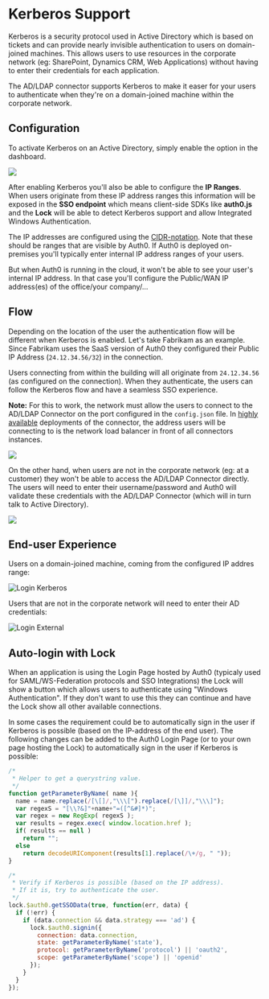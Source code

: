 # Kerberos Support

Kerberos is a security protocol used in Active Directory which is based on tickets and can provide nearly invisible authentication to users on domain-joined machines. This allows users to use resources in the corporate network (eg: SharePoint, Dynamics CRM, Web Applications) without having to enter their credentials for each application.

The AD/LDAP connector supports Kerberos to make it easer for your users to authenticate when they're on a domain-joined machine within the corporate network.

## Configuration 

To activate Kerberos on an Active Directory, simply enable the option in the dashboard.

![](/media/articles/connector/kerberos/connector-kerberos-configuration.png)

After enabling Kerberos you'll also be able to configure the **IP Ranges**. When users originate from these IP address ranges this information will be exposed in the **SSO endpoint** which means client-side SDKs like **auth0.js** and the **Lock** will be able to detect Kerberos support and allow Integrated Windows Authentication.

The IP addresses are configured using the [CIDR-notation](http://en.wikipedia.org/wiki/Classless_Inter-Domain_Routing). Note that these should be ranges that are visible by Auth0. If Auth0 is deployed on-premises you'll typically enter internal IP address ranges of your users. 

But when Auth0 is running in the cloud, it won't be able to see your user's internal IP address. In that case you'll configure the Public/WAN IP address(es) of the office/your company/...

## Flow

Depending on the location of the user the authentication flow will be different when Kerberos is enabled. Let's take Fabrikam as an example. Since Fabrikam uses the SaaS version of Auth0 they configured their Public IP Address (`24.12.34.56/32`) in the connection.

Users connecting from within the building will all originate from `24.12.34.56` (as configured on the connection). When they authenticate, the users can follow the Kerberos flow and have a seamless SSO experience.

**Note:** For this to work, the network must allow the users to connect to the AD/LDAP Connector on the port configured in the `config.json` file. In [highly available](/connector/high-availability) deployments of the connector, the address users will be connecting to is the network load balancer in front of all connectors instances.

![](/media/articles/connector/kerberos/connector-kerberos-flow.png)

On the other hand, when users are not in the corporate network (eg: at a customer) they won't be able to access the AD/LDAP Connector directly. The users will need to enter their username/password and Auth0 will validate these credentials with the AD/LDAP Connector (which will in turn talk to Active Directory).

![](/media/articles/connector/kerberos/connector-credentials-flow.png)

## End-user Experience

Users on a domain-joined machine, coming from the configured IP addres range:

![Login Kerberos](/media/articles/connector/kerberos/office-365-idp-login-kerberos.gif)

Users that are not in the corporate network will need to enter their AD credentials:

![Login External](/media/articles/connector/kerberos/office-365-idp-login-external.gif)

## Auto-login with Lock

When an application is using the Login Page hosted by Auth0 (typicaly used for SAML/WS-Federation protocols and SSO Integrations) the Lock will show a button which allows users to authenticate using "Windows Authentication". If they don't want to use this they can continue and have the Lock show all other available connections.

In some cases the requirement could be to automatically sign in the user if Kerberos is possible (based on the IP-address of the end user). The following changes can be added to the Auth0 Login Page (or to your own page hosting the Lock) to automatically sign in the user if Kerberos is possible:

```js
/*
 * Helper to get a querystring value.
 */
function getParameterByName( name ){
  name = name.replace(/[\[]/,"\\\[").replace(/[\]]/,"\\\]");
  var regexS = "[\\?&]"+name+"=([^&#]*)";
  var regex = new RegExp( regexS );
  var results = regex.exec( window.location.href );
  if( results == null )
    return "";
  else
    return decodeURIComponent(results[1].replace(/\+/g, " "));
}

/*
 * Verify if Kerberos is possible (based on the IP address).
 * If it is, try to authenticate the user.
 */
lock.$auth0.getSSOData(true, function(err, data) {
  if (!err) {
    if (data.connection && data.strategy === 'ad') {
      lock.$auth0.signin({
        connection: data.connection,
        state: getParameterByName('state'),
        protocol: getParameterByName('protocol') || 'oauth2',
        scope: getParameterByName('scope') || 'openid'
      });
    }
  }
});
```


